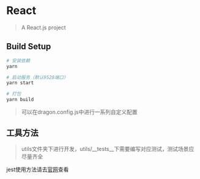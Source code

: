 # React

> A React.js project

## Build Setup

``` bash
# 安装依赖
yarn

# 启动服务（默认9528端口）
yarn start

# 打包
yarn build

```

> 可以在dragon.config.js中进行一系列自定义配置

## 工具方法

> utils文件夹下进行开发，utils/__tests__下需要编写对应测试，测试场景应尽量齐全

jest使用方法请去[官网](https://jestjs.io/docs/zh-Hans/getting-started)查看

